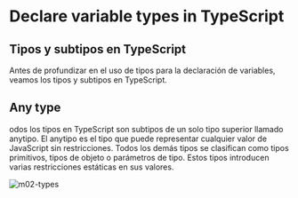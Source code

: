 # Declare variable types in TypeScript 


## Tipos y subtipos en TypeScript

Antes de profundizar en el uso de tipos para la declaración de variables, veamos los tipos y subtipos en TypeScript.

## Any type

odos los tipos en TypeScript son subtipos de un solo tipo superior llamado anytipo. 
El anytipo es el tipo que puede representar cualquier valor de JavaScript sin restricciones.
Todos los demás tipos se clasifican como tipos primitivos, tipos de objeto o parámetros de tipo. 
Estos tipos introducen varias restricciones estáticas en sus valores.


![m02-types](https://user-images.githubusercontent.com/108378310/188292507-2dbeb4f2-11e4-4c35-af5a-a2942aee8d48.png)


